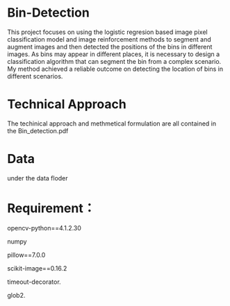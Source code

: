 # Bin-Detection

This project focuses on using the logistic regresion based image pixel classification model and image reinforcement methods to segment and augment images and then detected the positions of the bins in different images. As bins may appear in different places, it is necessary to design a classification algorithm that can segment the bin from a complex scenario. My method achieved a reliable outcome on detecting the location of bins in different scenarios.

# Technical Approach

The techinical approach and methmetical formulation are all contained in the Bin_detection.pdf

# Data

under the data floder

# Requirement：

opencv-python==4.1.2.30

numpy

pillow==7.0.0 

scikit-image==0.16.2 

timeout-decorator. 

glob2. 

